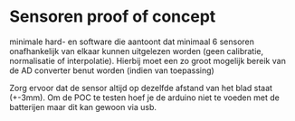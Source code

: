# Sensoren proof of concept

minimale hard- en software die aantoont dat minimaal 6 sensoren onafhankelijk van elkaar kunnen uitgelezen worden (geen calibratie, normalisatie of interpolatie). Hierbij moet een zo groot mogelijk bereik van de AD converter benut worden (indien van toepassing)

Zorg ervoor dat de sensor altijd op dezelfde afstand van het blad staat (+-3mm).
Om de POC te testen hoef je de arduino niet te voeden met de batterijen maar dit kan gewoon via usb.
